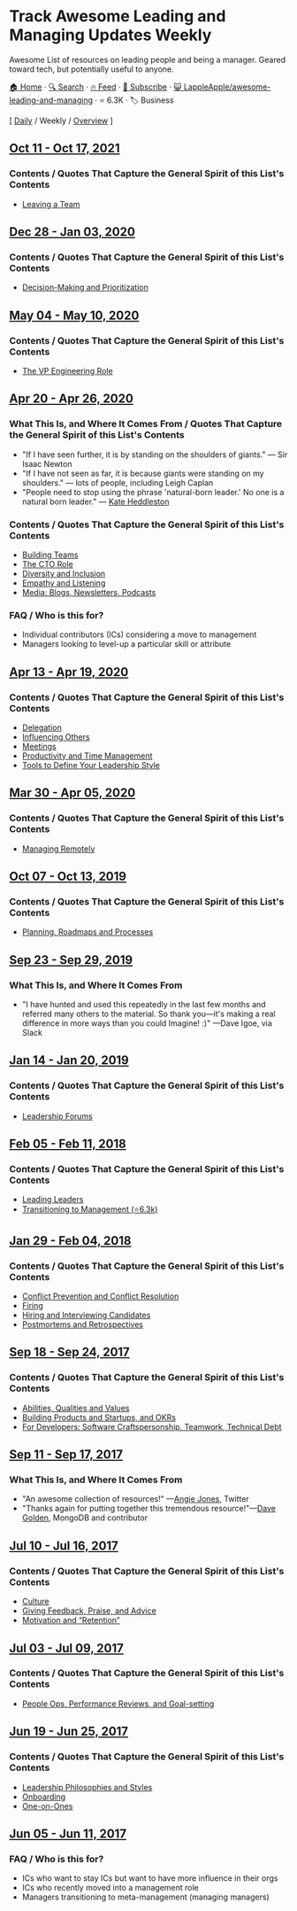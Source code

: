 # Track Awesome Leading and Managing Updates Weekly

Awesome List of resources on leading people and being a manager. Geared toward tech, but potentially useful to anyone.

[🏠 Home](/README.md) · [🔍 Search](https://test.trackawesomelist.com/search/) · [🔥 Feed](https://test.trackawesomelist.com/LappleApple/awesome-leading-and-managing/week/rss.xml) · [📮 Subscribe](https://trackawesomelist.us17.list-manage.com/subscribe?u=d2f0117aa829c83a63ec63c2f&id=36a103854c) · [😺 LappleApple/awesome-leading-and-managing](https://github.com/LappleApple/awesome-leading-and-managing/blob/master/README.md) · ⭐ 6.3K · 🏷️ Business

[ [Daily](/content/LappleApple/awesome-leading-and-managing/README.md) / Weekly / [Overview](/content/LappleApple/awesome-leading-and-managing/readme/README.md) ]



## [Oct 11 - Oct 17, 2021](/content/2021/41/README.md)

### Contents / Quotes That Capture the General Spirit of this List's Contents

*   [Leaving a Team](https://github.com/LappleApple/awesome-leading-and-managing/blob/master/README.md/Leaving-a-Team.md)

## [Dec 28 - Jan 03, 2020](/content/2020/52/README.md)

### Contents / Quotes That Capture the General Spirit of this List's Contents

*   [Decision-Making and Prioritization](https://github.com/LappleApple/awesome-leading-and-managing/blob/master/README.md/Decision-Making-and-Prioritization.md)

## [May 04 - May 10, 2020](/content/2020/18/README.md)

### Contents / Quotes That Capture the General Spirit of this List's Contents

*   [The VP Engineering Role](https://github.com/LappleApple/awesome-leading-and-managing/blob/master/README.md/The-VP-Engineering-Role.md)

## [Apr 20 - Apr 26, 2020](/content/2020/16/README.md)

### What This Is, and Where It Comes From / Quotes That Capture the General Spirit of this List's Contents

*   "If I have seen further, it is by standing on the shoulders of giants." — Sir Isaac Newton
*   "If I have not seen as far, it is because giants were standing on my shoulders." — lots of people, including Leigh Caplan
*   "People need to stop using the phrase 'natural-born leader.' No one is a natural born leader." — [Kate Heddleston](https://twitter.com/heddle317)

### Contents / Quotes That Capture the General Spirit of this List's Contents

*   [Building Teams](https://github.com/LappleApple/awesome-leading-and-managing/blob/master/README.md/Building-Teams.md)
*   [The CTO Role](https://github.com/LappleApple/awesome-leading-and-managing/blob/master/README.md/The-CTO-role.md)
*   [Diversity and Inclusion](https://github.com/LappleApple/awesome-leading-and-managing/blob/master/README.md/Diversity-and-Inclusion.md)
*   [Empathy and Listening](https://github.com/LappleApple/awesome-leading-and-managing/blob/master/README.md/Empathy-and-Listening.md)
*   [Media: Blogs, Newsletters, Podcasts](https://github.com/LappleApple/awesome-leading-and-managing/blob/master/README.md/Media-Blogs-Newsletters-Podcasts.md)

### FAQ / Who is this for?

*   Individual contributors (ICs) considering a move to management
*   Managers looking to level-up a particular skill or attribute

## [Apr 13 - Apr 19, 2020](/content/2020/15/README.md)

### Contents / Quotes That Capture the General Spirit of this List's Contents

*   [Delegation](https://github.com/LappleApple/awesome-leading-and-managing/blob/master/README.md/Delegation.md)
*   [Influencing Others](https://github.com/LappleApple/awesome-leading-and-managing/blob/master/README.md/Influencing-Others.md)
*   [Meetings](https://github.com/LappleApple/awesome-leading-and-managing/blob/master/README.md/Meetings.md)
*   [Productivity and Time Management](https://github.com/LappleApple/awesome-leading-and-managing/blob/master/README.md/Productivity-and-Time-Management.md)
*   [Tools to Define Your Leadership Style](https://github.com/LappleApple/awesome-leading-and-managing/blob/master/README.md/Tools-to-Define-Your-Leadership-Style.md)

## [Mar 30 - Apr 05, 2020](/content/2020/13/README.md)

### Contents / Quotes That Capture the General Spirit of this List's Contents

*   [Managing Remotely](https://github.com/LappleApple/awesome-leading-and-managing/blob/master/README.md/Managing-Remotely.md)

## [Oct 07 - Oct 13, 2019](/content/2019/40/README.md)

### Contents / Quotes That Capture the General Spirit of this List's Contents

*   [Planning, Roadmaps and Processes](https://github.com/LappleApple/awesome-leading-and-managing/blob/master/README.md/Planning-roadmaps.md)

## [Sep 23 - Sep 29, 2019](/content/2019/38/README.md)

### What This Is, and Where It Comes From

*   "I have hunted and used this repeatedly in the last few months and referred many others to the material. So thank you—it's making a real difference in more ways than you could Imagine! :)" —Dave Igoe, via Slack

## [Jan 14 - Jan 20, 2019](/content/2019/2/README.md)

### Contents / Quotes That Capture the General Spirit of this List's Contents

*   [Leadership Forums](https://github.com/LappleApple/awesome-leading-and-managing/blob/master/README.md/Leadership-Forums.md)

## [Feb 05 - Feb 11, 2018](/content/2018/6/README.md)

### Contents / Quotes That Capture the General Spirit of this List's Contents

*   [Leading Leaders](https://github.com/LappleApple/awesome-leading-and-managing/blob/master/README.md/Leading-Leaders.md)
*   [Transitioning to Management (⭐6.3k)](https://github.com/LappleApple/awesome-leading-and-managing/blob/master/Transitioning%20to%20Management.md)

## [Jan 29 - Feb 04, 2018](/content/2018/5/README.md)

### Contents / Quotes That Capture the General Spirit of this List's Contents

*   [Conflict Prevention and Conflict Resolution](https://github.com/LappleApple/awesome-leading-and-managing/blob/master/README.md/Conflict-Prevention-Resolution.md)
*   [Firing](https://github.com/LappleApple/awesome-leading-and-managing/blob/master/README.md/Firing.md)
*   [Hiring and Interviewing Candidates](https://github.com/LappleApple/awesome-leading-and-managing/blob/master/README.md/Hiring-and-Interviewing.md)
*   [Postmortems and Retrospectives](https://github.com/LappleApple/awesome-leading-and-managing/blob/master/README.md/Postmortems-Retrospectives.md)

## [Sep 18 - Sep 24, 2017](/content/2017/38/README.md)

### Contents / Quotes That Capture the General Spirit of this List's Contents

*   [Abilities, Qualities and Values](https://github.com/LappleApple/awesome-leading-and-managing/blob/master/README.md/Abilities-Qualities-Values.md)
*   [Building Products and Startups, and OKRs](https://github.com/LappleApple/awesome-leading-and-managing/blob/master/README.md/Building-Products-and-Startups-OKRs.md)
*   [For Developers: Software Craftspersonship, Teamwork, Technical Debt](https://github.com/LappleApple/awesome-leading-and-managing/blob/master/README.md/For-Developers-Teamwork-TechDebt.md)

## [Sep 11 - Sep 17, 2017](/content/2017/37/README.md)

### What This Is, and Where It Comes From

*   "An awesome collection of resources!" —[Angie Jones](https://twitter.com/techgirl1908/status/888771075294642178), Twitter
*   "Thanks again for putting together this tremendous resource!"—[Dave Golden](https://twitter.com/xdg), MongoDB and contributor

## [Jul 10 - Jul 16, 2017](/content/2017/28/README.md)

### Contents / Quotes That Capture the General Spirit of this List's Contents

*   [Culture](https://github.com/LappleApple/awesome-leading-and-managing/blob/master/README.md/Culture.md)
*   [Giving Feedback, Praise, and Advice](https://github.com/LappleApple/awesome-leading-and-managing/blob/master/README.md/Giving-Feedback-Praise-and-Advice.md)
*   [Motivation and “Retention”](https://github.com/LappleApple/awesome-leading-and-managing/blob/master/Motivation-Retention.md)

## [Jul 03 - Jul 09, 2017](/content/2017/27/README.md)

### Contents / Quotes That Capture the General Spirit of this List's Contents

*   [People Ops, Performance Reviews, and Goal-setting](https://github.com/LappleApple/awesome-leading-and-managing/blob/master/README.md/People-Ops-Perf-Reviews-and-Goal-setting.md)

## [Jun 19 - Jun 25, 2017](/content/2017/25/README.md)

### Contents / Quotes That Capture the General Spirit of this List's Contents

*   [Leadership Philosophies and Styles](https://github.com/LappleApple/awesome-leading-and-managing/blob/master/README.md/Leadership-Philosophies-and-Styles.md)
*   [Onboarding](https://github.com/LappleApple/awesome-leading-and-managing/blob/master/README.md/Onboarding.md)
*   [One-on-Ones](https://github.com/LappleApple/awesome-leading-and-managing/blob/master/README.md/One-on-Ones.md)

## [Jun 05 - Jun 11, 2017](/content/2017/23/README.md)

### FAQ / Who is this for?

*   ICs who want to stay ICs but want to have more influence in their orgs
*   ICs who recently moved into a management role
*   Managers transitioning to meta-management (managing managers)